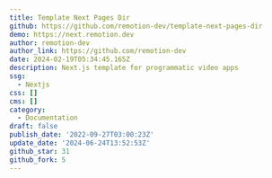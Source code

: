 ```yaml
---
title: Template Next Pages Dir
github: https://github.com/remotion-dev/template-next-pages-dir
demo: https://next.remotion.dev
author: remotion-dev
author_link: https://github.com/remotion-dev
date: 2024-02-19T05:34:45.165Z
description: Next.js template for programmatic video apps
ssg:
  - Nextjs
css: []
cms: []
category:
  - Documentation
draft: false
publish_date: '2022-09-27T03:00:23Z'
update_date: '2024-06-24T13:52:53Z'
github_star: 31
github_fork: 5
---
```


